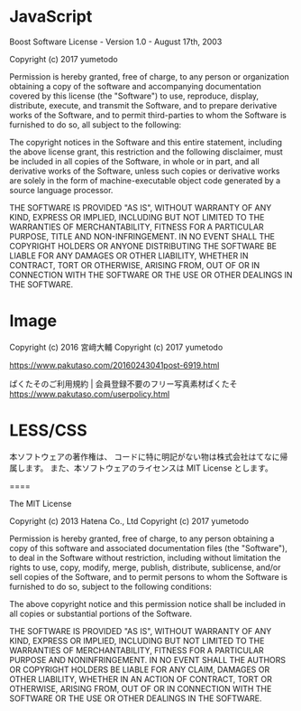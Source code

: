 # JavaScript

Boost Software License - Version 1.0 - August 17th, 2003

Copyright (c) 2017 yumetodo

Permission is hereby granted, free of charge, to any person or organization
obtaining a copy of the software and accompanying documentation covered by
this license (the "Software") to use, reproduce, display, distribute,
execute, and transmit the Software, and to prepare derivative works of the
Software, and to permit third-parties to whom the Software is furnished to
do so, all subject to the following:

The copyright notices in the Software and this entire statement, including
the above license grant, this restriction and the following disclaimer,
must be included in all copies of the Software, in whole or in part, and
all derivative works of the Software, unless such copies or derivative
works are solely in the form of machine-executable object code generated by
a source language processor.

THE SOFTWARE IS PROVIDED "AS IS", WITHOUT WARRANTY OF ANY KIND, EXPRESS OR
IMPLIED, INCLUDING BUT NOT LIMITED TO THE WARRANTIES OF MERCHANTABILITY,
FITNESS FOR A PARTICULAR PURPOSE, TITLE AND NON-INFRINGEMENT. IN NO EVENT
SHALL THE COPYRIGHT HOLDERS OR ANYONE DISTRIBUTING THE SOFTWARE BE LIABLE
FOR ANY DAMAGES OR OTHER LIABILITY, WHETHER IN CONTRACT, TORT OR OTHERWISE,
ARISING FROM, OUT OF OR IN CONNECTION WITH THE SOFTWARE OR THE USE OR OTHER
DEALINGS IN THE SOFTWARE.

# Image

Copyright (c) 2016 宮﨑大輔
Copyright (c) 2017 yumetodo

https://www.pakutaso.com/20160243041post-6919.html

ぱくたそのご利用規約 | 会員登録不要のフリー写真素材ぱくたそ
https://www.pakutaso.com/userpolicy.html

# LESS/CSS

本ソフトウェアの著作権は、
コードに特に明記がない物は株式会社はてなに帰属します。
また、本ソフトウェアのライセンスは MIT License とします。

====

The MIT License

Copyright (c) 2013 Hatena Co., Ltd
Copyright (c) 2017 yumetodo

Permission is hereby granted, free of charge, to any person obtaining a copy of this software and associated documentation files (the "Software"), to deal in the Software without restriction, including without limitation the rights to use, copy, modify, merge, publish, distribute, sublicense, and/or sell copies of the Software, and to permit persons to whom the Software is furnished to do so, subject to the following conditions:

The above copyright notice and this permission notice shall be included in all copies or substantial portions of the Software.

THE SOFTWARE IS PROVIDED "AS IS", WITHOUT WARRANTY OF ANY KIND, EXPRESS OR IMPLIED, INCLUDING BUT NOT LIMITED TO THE WARRANTIES OF MERCHANTABILITY, FITNESS FOR A PARTICULAR PURPOSE AND NONINFRINGEMENT. IN NO EVENT SHALL THE AUTHORS OR COPYRIGHT HOLDERS BE LIABLE FOR ANY CLAIM, DAMAGES OR OTHER LIABILITY, WHETHER IN AN ACTION OF CONTRACT, TORT OR OTHERWISE, ARISING FROM, OUT OF OR IN CONNECTION WITH THE SOFTWARE OR THE USE OR OTHER DEALINGS IN THE SOFTWARE.
